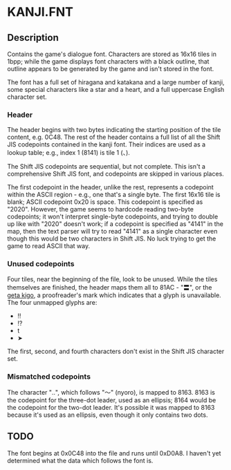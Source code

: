 # KANJI.FNT

## Description

Contains the game's dialogue font. Characters are stored as 16x16 tiles in 1bpp; while the game displays font characters with a black outline, that outline appears to be generated by the game and isn't stored in the font.

The font has a full set of hiragana and katakana and a large number of kanji, some special characters like a star and a heart, and a full uppercase English character set.

### Header

The header begins with two bytes indicating the starting position of the tile content, e.g. 0C48. The rest of the header contains a full list of all the Shift JIS codepoints contained in the kanji font. Their indices are used as a lookup table; e.g., index 1 (8141) is tile 1 (、).

The Shift JIS codepoints are sequential, but not complete. This isn't a comprehensive Shift JIS font, and codepoints are skipped in various places.

The first codepoint in the header, unlike the rest, represents a codepoint within the ASCII region - e.g., one that's a single byte. The first 16x16 tile is blank; ASCII codepoint 0x20 is space. This codepoint is specified as "2020". However, the game seems to hardcode reading two-byte codepoints; it won't interpret single-byte codepoints, and trying to double up like with "2020" doesn't work; if a codepoint is specified as "4141" in the map, then the text parser will try to read "4141" as a single character even though this would be two characters in Shift JIS. No luck trying to get the game to read ASCII that way.

### Unused codepoints

Four tiles, near the beginning of the file, look to be unused. While the tiles themselves are finished, the header maps them all to 81AC - "〓", or the [geta kigo](https://en.wikipedia.org/wiki/List_of_Japanese_typographic_symbols), a proofreader's mark which indicates that a glyph is unavailable. The four unmapped glyphs are:

* ‼
* ⁉
* t
* ➤

The first, second, and fourth characters don't exist in the Shift JIS character set.

### Mismatched codepoints

The character "‥", which follows "〜" (nyoro), is mapped to 8163. 8163 is the codepoint for the three-dot leader, used as an ellipsis; 8164 would be the codepoint for the two-dot leader. It's possible it was mapped to 8163 because it's used as an ellipsis, even though it only contains two dots.

## TODO

The font begins at 0x0C48 into the file and runs until 0xD0A8. I haven't yet determined what the data which follows the font is.

